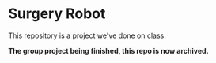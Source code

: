 # Surgery Robot
This repository is a project we've done on class.

**The group project being finished, this repo is now archived.**
